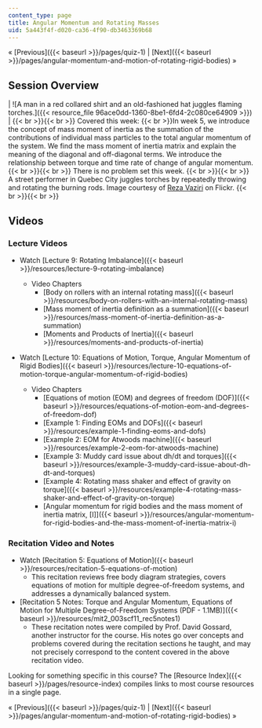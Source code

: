 ```yaml
---
content_type: page
title: Angular Momentum and Rotating Masses
uid: 5a443f4f-d020-ca36-4f90-db3463369b68
---
```


« [Previous]({{< baseurl >}}/pages/quiz-1) | [Next]({{< baseurl >}}/pages/angular-momentum-and-motion-of-rotating-rigid-bodies) »

Session Overview
----------------

| ![A man in a red collared shirt and an old-fashioned hat juggles flaming torches.]({{< resource_file 96ace0dd-1360-8be1-6fd4-2c080ce64909 >}}) |  {{< br >}}{{< br >}} Covered this week:  {{< br >}}In week 5, we introduce the concept of mass moment of inertia as the summation of the contributions of individual mass particles to the total angular momentum of the system. We find the mass moment of inertia matrix and explain the meaning of the diagonal and off-diagonal terms. We introduce the relationship between torque and time rate of change of angular momentum. {{< br >}}{{< br >}} There is no problem set this week. {{< br >}}{{< br >}} A street performer in Quebec City juggles torches by repeatedly throwing and rotating the burning rods. Image courtesy of [Reza Vaziri](http://www.flickr.com/photos/60309376@N00/1400683166/) on Flickr. {{< br >}}{{< br >}}  

Videos
------

### Lecture Videos

*   Watch [Lecture 9: Rotating Imbalance]({{< baseurl >}}/resources/lecture-9-rotating-imbalance)
    
    *   Video Chapters
        *   [Body on rollers with an internal rotating mass]({{< baseurl >}}/resources/body-on-rollers-with-an-internal-rotating-mass)
        *   [Mass moment of inertia definition as a summation]({{< baseurl >}}/resources/mass-moment-of-inertia-definition-as-a-summation)
        *   [Moments and Products of Inertia]({{< baseurl >}}/resources/moments-and-products-of-inertia)
    

*   Watch [Lecture 10: Equations of Motion, Torque, Angular Momentum of Rigid Bodies]({{< baseurl >}}/resources/lecture-10-equations-of-motion-torque-angular-momentum-of-rigid-bodies)
    *   Video Chapters
        *   [Equations of motion (EOM) and degrees of freedom (DOF)]({{< baseurl >}}/resources/equations-of-motion-eom-and-degrees-of-freedom-dof)
        *   [Example 1: Finding EOMs and DOFs]({{< baseurl >}}/resources/example-1-finding-eoms-and-dofs)
        *   [Example 2: EOM for Atwoods machine]({{< baseurl >}}/resources/example-2-eom-for-atwoods-machine)
        *   [Example 3: Muddy card issue about dh/dt and torques]({{< baseurl >}}/resources/example-3-muddy-card-issue-about-dh-dt-and-torques)
        *   [Example 4: Rotating mass shaker and effect of gravity on torque]({{< baseurl >}}/resources/example-4-rotating-mass-shaker-and-effect-of-gravity-on-torque)
        *   [Angular momentum for rigid bodies and the mass moment of inertia matrix, \[I\]]({{< baseurl >}}/resources/angular-momentum-for-rigid-bodies-and-the-mass-moment-of-inertia-matrix-i)

### Recitation Video and Notes

*   Watch [Recitation 5: Equations of Motion]({{< baseurl >}}/resources/recitation-5-equations-of-motion)
    *   This recitation reviews free body diagram strategies, covers equations of motion for multiple degree-of-freedom systems, and addresses a dynamically balanced system.
*   [Recitation 5 Notes: Torque and Angular Momentum, Equations of Motion for Multiple Degree-of-Freedom Systems (PDF - 1.1MB)]({{< baseurl >}}/resources/mit2_003scf11_rec5notes1)
    *   These recitation notes were compiled by Prof. David Gossard, another instructor for the course. His notes go over concepts and problems covered during the recitation sections he taught, and may not precisely correspond to the content covered in the above recitation video.

Looking for something specific in this course? The [Resource Index]({{< baseurl >}}/pages/resource-index) compiles links to most course resources in a single page.

« [Previous]({{< baseurl >}}/pages/quiz-1) | [Next]({{< baseurl >}}/pages/angular-momentum-and-motion-of-rotating-rigid-bodies) »